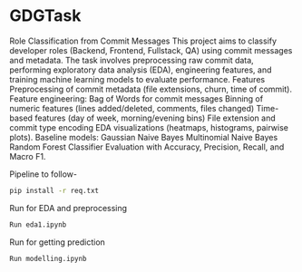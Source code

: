 # GDGTask
Role Classification from Commit Messages
This project aims to classify developer roles (Backend, Frontend, Fullstack, QA) using commit messages and metadata. The task involves preprocessing raw commit data, performing exploratory data analysis (EDA), engineering features, and training machine learning models to evaluate performance.
Features
Preprocessing of commit metadata (file extensions, churn, time of commit).
Feature engineering:
Bag of Words for commit messages
Binning of numeric features (lines added/deleted, comments, files changed)
Time-based features (day of week, morning/evening bins)
File extension and commit type encoding
EDA visualizations (heatmaps, histograms, pairwise plots).
Baseline models:
Gaussian Naive Bayes
Multinomial Naive Bayes
Random Forest Classifier
Evaluation with Accuracy, Precision, Recall, and Macro F1.

Pipeline to follow-

```bash
pip install -r req.txt
```


Run for EDA and preprocessing
```bash
Run eda1.ipynb
```
Run for getting prediction
```bash
Run modelling.ipynb
```

